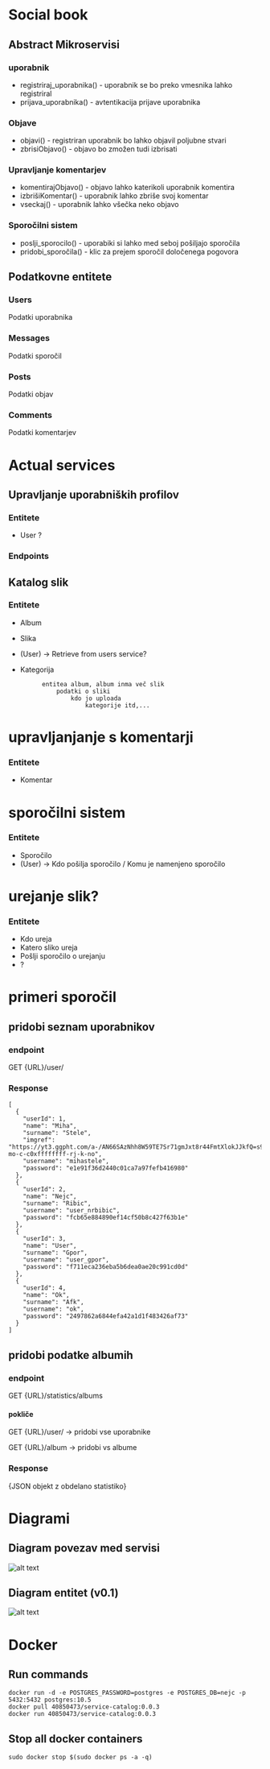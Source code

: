 # Social book

## Abstract Mikroservisi

### uporabnik
* registriraj_uporabnika() - uporabnik se bo preko vmesnika lahko registriral
* prijava_uporabnika() - avtentikacija prijave uporabnika

### Objave
* objavi() - registriran uporabnik bo lahko objavil poljubne stvari
* zbrisiObjavo() - objavo bo zmožen tudi izbrisati

### Upravljanje komentarjev
* komentirajObjavo() - objavo lahko katerikoli uporabnik komentira
* izbrišiKomentar() - uporabnik lahko zbriše svoj komentar
* vseckaj() - uporabnik lahko všečka neko objavo

### Sporočilni sistem
* poslji_sporocilo() - uporabiki si lahko med seboj pošiljajo sporočila
* pridobi_sporočila() - klic za prejem sporočil določenega pogovora

## Podatkovne entitete

### Users
Podatki uporabnika

### Messages
Podatki sporočil

### Posts
Podatki objav

### Comments
Podatki komentarjev



# Actual services
## Upravljanje uporabniških profilov
### Entitete
* User
?
### Endpoints


## Katalog slik
### Entitete
* Album
* Slika
* (User) -> Retrieve from users service?
* Kategorija

			entitea album, album inma več slik
				podatki o sliki
					kdo jo uploada
						kategorije itd,...


# upravljanjanje s komentarji
### Entitete
* Komentar

# sporočilni sistem
### Entitete
* Sporočilo
* (User) -> Kdo pošilja sporočilo / Komu je namenjeno sporočilo

# urejanje slik?
### Entitete
* Kdo ureja
* Katero sliko ureja
* Pošlji sporočilo o urejanju
* ?

# primeri sporočil
## pridobi seznam uporabnikov
### endpoint
GET	{URL}/user/
### Response
	[
	  {
	    "userId": 1,
	    "name": "Miha",
	    "surname": "Stele",
	    "imgref": "https://yt3.ggpht.com/a-/AN66SAzNhh8W59TE7Sr71gmJxt8r44FmtXlokJJkfQ=s900-mo-c-c0xffffffff-rj-k-no",
	    "username": "mihastele",
	    "password": "e1e91f36d2440c01ca7a97fefb416980"
	  },
	  {
	    "userId": 2,
	    "name": "Nejc",
	    "surname": "Ribic",
	    "username": "user_nrbibic",
	    "password": "fcb65e884890ef14cf50b8c427f63b1e"
	  },
	  {
	    "userId": 3,
	    "name": "User",
	    "surname": "Gpor",
	    "username": "user_gpor",
	    "password": "f711eca236eba5b6dea0ae20c991cd0d"
	  },
	  {
	    "userId": 4,
	    "name": "Ok",
	    "surname": "Afk",
	    "username": "ok",
	    "password": "2497862a6844efa42a1d1f483426af73"
	  }
	]

## pridobi podatke albumih
### endpoint

GET	{URL}/statistics/albums

#### pokliče

GET	{URL}/user/   -> pridobi vse uporabnike

GET	{URL}/album   -> pridobi vs albume

### Response

{JSON objekt z obdelano statistiko}

# Diagrami

## Diagram povezav med servisi
![alt text](https://raw.githubusercontent.com/social-book/service-docs/master/services.png)

## Diagram entitet (v0.1)
![alt text](https://raw.githubusercontent.com/social-book/service-docs/master/Social%20Book.png)

# Docker

## Run commands
	docker run -d -e POSTGRES_PASSWORD=postgres -e POSTGRES_DB=nejc -p 5432:5432 postgres:10.5
	docker pull 40850473/service-catalog:0.0.3
	docker run 40850473/service-catalog:0.0.3

## Stop all docker containers
	sudo docker stop $(sudo docker ps -a -q)

	
